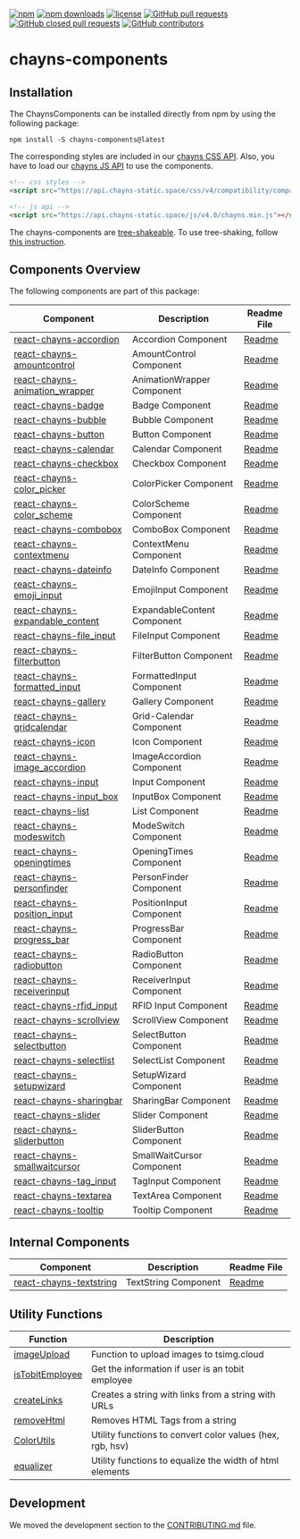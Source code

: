 [![npm](https://img.shields.io/npm/v/chayns-components.svg?style=flat-square)](https://www.npmjs.com/package/chayns-components) 
[![npm downloads](https://img.shields.io/npm/dm/chayns-components.svg?style=flat-square)](https://www.npmjs.com/package/chayns-components)
[![license](https://img.shields.io/github/license/TobitSoftware/chayns-components.svg?style=flat-square)](https://github.com/TobitSoftware/chayns-components/blob/master/LICENSE) 
[![GitHub pull requests](https://img.shields.io/github/issues-pr/TobitSoftware/chayns-components.svg?style=flat-square)](https://github.com/TobitSoftware/chayns-components/pulls) 
[![GitHub closed pull requests](https://img.shields.io/github/issues-pr-closed-raw/TobitSoftware/chayns-components.svg?style=flat-square)](https://github.com/TobitSoftware/chayns-components/pulls?q=is%3Apr+is%3Aclosed)
[![GitHub contributors](https://img.shields.io/github/contributors/TobitSoftware/chayns-components.svg?style=flat-square)](https://github.com/TobitSoftware/chayns-components/graphs/contributors) 

# chayns-components #

## Installation ##

The ChaynsComponents can be installed directly from npm by using the following package:

    npm install -S chayns-components@latest
    
The corresponding styles are included in our [chayns CSS API](https://github.com/TobitSoftware/chayns-css). Also, you have to load our [chayns JS API](https://github.com/TobitSoftware/chayns-js) to use the components.

```HTML
<!-- css styles -->
<script src="https://api.chayns-static.space/css/v4/compatibility/compatibility.min.js" version="4.2"></script>

<!-- js api -->
<script src="https://api.chayns-static.space/js/v4.0/chayns.min.js"></script>
``` 

The chayns-components are [tree-shakeable](https://en.wikipedia.org/wiki/Tree_shaking). To use tree-shaking, follow [this instruction](./tree-shaking.md).

## Components Overview ##
The following components are part of this package:

<!---
    the component list is automatically generated using the entries
    from the components.json-file. Do not change anything inside the
    start and end tag.
-->
<!--- start component list -->
| Component                                                                | Description                 | Readme File                                              |
|--------------------------------------------------------------------------|-----------------------------|----------------------------------------------------------|
| [react-chayns-accordion](/src/react-chayns-accordion/)                   | Accordion Component         | [Readme](/src/react-chayns-accordion/README.md)          |
| [react-chayns-amountcontrol](/src/react-chayns-amountcontrol/)           | AmountControl Component     | [Readme](/src/react-chayns-amountcontrol/README.md)      |
| [react-chayns-animation_wrapper](/src/react-chayns-animation_wrapper/)   | AnimationWrapper Component  | [Readme](/src/react-chayns-animation_wrapper/README.md)  |
| [react-chayns-badge](/src/react-chayns-badge/)                           | Badge Component             | [Readme](/src/react-chayns-badge/README.md)              |
| [react-chayns-bubble](/src/react-chayns-bubble/)                         | Bubble Component            | [Readme](/src/react-chayns-bubble/README.md)             |
| [react-chayns-button](/src/react-chayns-button/)                         | Button Component            | [Readme](/src/react-chayns-button/README.md)             |
| [react-chayns-calendar](/src/react-chayns-calendar/)                     | Calendar Component          | [Readme](/src/react-chayns-calendar/README.md)           |
| [react-chayns-checkbox](/src/react-chayns-checkbox/)                     | Checkbox Component          | [Readme](/src/react-chayns-checkbox/README.md)           |
| [react-chayns-color_picker](/src/react-chayns-color_picker/)             | ColorPicker Component       | [Readme](/src/react-chayns-color_picker/README.md)       |
| [react-chayns-color_scheme](/src/react-chayns-color_scheme/)             | ColorScheme Component       | [Readme](/src/react-chayns-color_scheme/README.md)       |
| [react-chayns-combobox](/src/react-chayns-combobox/)                     | ComboBox Component          | [Readme](/src/react-chayns-combobox/README.md)           |
| [react-chayns-contextmenu](/src/react-chayns-contextmenu/)               | ContextMenu Component       | [Readme](/src/react-chayns-contextmenu/README.md)        |
| [react-chayns-dateinfo](/src/react-chayns-dateinfo/)                     | DateInfo Component          | [Readme](/src/react-chayns-dateinfo/README.md)           |
| [react-chayns-emoji_input](/src/react-chayns-emoji_input/)               | EmojiInput Component        | [Readme](/src/react-chayns-emoji_input/README.md)        |
| [react-chayns-expandable_content](/src/react-chayns-expandable_content/) | ExpandableContent Component | [Readme](/src/react-chayns-expandable_content/README.md) |
| [react-chayns-file_input](/src/react-chayns-file_input/)                 | FileInput Component         | [Readme](/src/react-chayns-file_input/README.md)         |
| [react-chayns-filterbutton](/src/react-chayns-filterbutton/)             | FilterButton Component      | [Readme](/src/react-chayns-filterbutton/README.md)       |
| [react-chayns-formatted_input](/src/react-chayns-formatted_input/)       | FormattedInput Component    | [Readme](/src/react-chayns-formatted_input/README.md)    |
| [react-chayns-gallery](/src/react-chayns-gallery/)                       | Gallery Component           | [Readme](/src/react-chayns-gallery/README.md)            |
| [react-chayns-gridcalendar](/src/react-chayns-gridcalendar/)             | Grid-Calendar Component     | [Readme](/src/react-chayns-gridcalendar/README.md)       |
| [react-chayns-icon](/src/react-chayns-icon/)                             | Icon Component              | [Readme](/src/react-chayns-icon/README.md)               |
| [react-chayns-image_accordion](/src/react-chayns-image_accordion/)       | ImageAccordion Component    | [Readme](/src/react-chayns-image_accordion/README.md)    |
| [react-chayns-input](/src/react-chayns-input/)                           | Input Component             | [Readme](/src/react-chayns-input/README.md)              |
| [react-chayns-input_box](/src/react-chayns-input_box/)                   | InputBox Component          | [Readme](/src/react-chayns-input_box/README.md)          |
| [react-chayns-list](/src/react-chayns-list/)                             | List Component              | [Readme](/src/react-chayns-list/README.md)               |
| [react-chayns-modeswitch](/src/react-chayns-modeswitch/)                 | ModeSwitch Component        | [Readme](/src/react-chayns-modeswitch/README.md)         |
| [react-chayns-openingtimes](/src/react-chayns-openingtimes/)             | OpeningTimes Component      | [Readme](/src/react-chayns-openingtimes/README.md)       |
| [react-chayns-personfinder](/src/react-chayns-personfinder/)             | PersonFinder Component      | [Readme](/src/react-chayns-personfinder/README.md)       |
| [react-chayns-position_input](/src/react-chayns-position_input/)         | PositionInput Component     | [Readme](/src/react-chayns-position_input/README.md)     |
| [react-chayns-progress_bar](/src/react-chayns-progress_bar/)             | ProgressBar Component       | [Readme](/src/react-chayns-progress_bar/README.md)       |
| [react-chayns-radiobutton](/src/react-chayns-radiobutton/)               | RadioButton Component       | [Readme](/src/react-chayns-radiobutton/README.md)        |
| [react-chayns-receiverinput](/src/react-chayns-receiverinput/)           | ReceiverInput Component     | [Readme](/src/react-chayns-receiverinput/README.md)      |
| [react-chayns-rfid_input](/src/react-chayns-rfid_input/)                 | RFID Input Component        | [Readme](/src/react-chayns-rfid_input/README.md)         |
| [react-chayns-scrollview](/src/react-chayns-scrollview/)                 | ScrollView Component        | [Readme](/src/react-chayns-scrollview/README.md)         |
| [react-chayns-selectbutton](/src/react-chayns-selectbutton/)             | SelectButton Component      | [Readme](/src/react-chayns-selectbutton/README.md)       |
| [react-chayns-selectlist](/src/react-chayns-selectlist/)                 | SelectList Component        | [Readme](/src/react-chayns-selectlist/README.md)         |
| [react-chayns-setupwizard](/src/react-chayns-setupwizard/)               | SetupWizard Component       | [Readme](/src/react-chayns-setupwizard/README.md)        |
| [react-chayns-sharingbar](/src/react-chayns-sharingbar/)                 | SharingBar Component        | [Readme](/src/react-chayns-sharingbar/README.md)         |
| [react-chayns-slider](/src/react-chayns-slider/)                         | Slider Component            | [Readme](/src/react-chayns-slider/README.md)             |
| [react-chayns-sliderbutton](/src/react-chayns-sliderbutton/)             | SliderButton Component      | [Readme](/src/react-chayns-sliderbutton/README.md)       |
| [react-chayns-smallwaitcursor](/src/react-chayns-smallwaitcursor/)       | SmallWaitCursor Component   | [Readme](/src/react-chayns-smallwaitcursor/README.md)    |
| [react-chayns-tag_input](/src/react-chayns-tag_input/)                   | TagInput Component          | [Readme](/src/react-chayns-tag_input/README.md)          |
| [react-chayns-textarea](/src/react-chayns-textarea/)                     | TextArea Component          | [Readme](/src/react-chayns-textarea/README.md)           |
| [react-chayns-tooltip](/src/react-chayns-tooltip/)                       | Tooltip Component           | [Readme](/src/react-chayns-tooltip/README.md)            |
<!--- end component list -->

## Internal Components ##

| Component                                                          | Description                                     | Readme File                                           |
|--------------------------------------------------------------------|-------------------------------------------------|-------------------------------------------------------|
| [react-chayns-textstring](/src/react-chayns-textstring/)           | TextString Component                            | [Readme](/src/react-chayns-textstring/README.md)      |

## Utility Functions ##

| Function                                                           | Description                                               |
|--------------------------------------------------------------------|-----------------------------------------------------------|
| [imageUpload](/src/utils/imageUpload.js)                           | Function to upload images to tsimg.cloud                  |
| [isTobitEmployee](/src/utils/tobitEmployee.js)                     | Get the information if user is an tobit employee          |
| [createLinks](/src/utils/createLinks.js)                           | Creates a string with links from a string with URLs       |
| [removeHtml](/src/utils/removeHtml.js)                             | Removes HTML Tags from a string                           |
| [ColorUtils](/src/utils/color/README.md)                           | Utility functions to convert color values (hex, rgb, hsv) |
| [equalizer](/src/utils/equalizer.js)                               | Utility functions to equalize the width of html elements  |

## Development ##

We moved the development section to the [CONTRIBUTING.md](/CONTRIBUTING.md) file.
